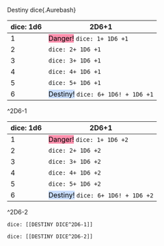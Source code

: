 Destiny dice{.Aurebash}

| dice: 1d6 | 2D6+1                                                                          |
| --------- | ------------------------------------------------------------------------------ |
| 1         | <mark style="background: #FF5582A6;">Danger!</mark>  `dice: 1+ 1D6 +1`         |
| 2         | `dice: 2+ 1D6 +1`                                                              |
| 3         | `dice: 3+ 1D6 +1`                                                              |
| 4         | `dice: 4+ 1D6 +1`                                                              |
| 5         | `dice: 5+ 1D6 +1`                                                              |
| 6         | <mark style="background: #ADCCFFA6;">Destiny!</mark>  `dice: 6+ 1D6! + 1D6 +1` |
^2D6-1


| dice: 1d6 | 2D6+1                                                                          |
| --------- | ------------------------------------------------------------------------------ |
| 1         | <mark style="background: #FF5582A6;">Danger!</mark>  `dice: 1+ 1D6 +2`         |
| 2         | `dice: 2+ 1D6 +2`                                                              |
| 3         | `dice: 3+ 1D6 +2`                                                              |
| 4         | `dice: 4+ 1D6 +2`                                                              |
| 5         | `dice: 5+ 1D6 +2`                                                              |
| 6         | <mark style="background: #ADCCFFA6;">Destiny!</mark>  `dice: 6+ 1D6! + 1D6 +2` |
^2D6-2




 `dice: [[DESTINY DICE^2D6-1]]` 

 `dice: [[DESTINY DICE^2D6-2]]` 